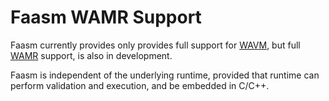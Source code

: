 # Faasm WAMR Support

Faasm currently provides only provides full support for 
[WAVM](https://github.com/wavm/wavm), but full 
[WAMR](https://github.com/bytecodealliance/wasm-micro-runtime)
support, is also in development.

Faasm is independent of the underlying runtime, provided that runtime
can perform validation and execution, and be embedded in C/C++.
 